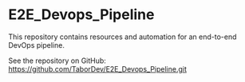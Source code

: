 # E2E_Devops_Pipeline

This repository contains resources and automation for an end-to-end DevOps pipeline.

See the repository on GitHub: https://github.com/TaborDev/E2E_Devops_Pipeline.git
